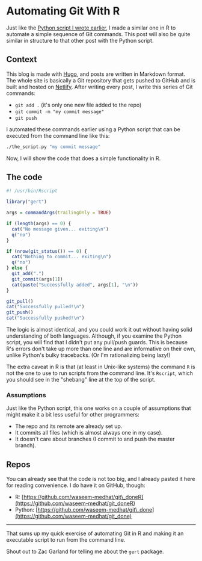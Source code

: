 # Automating Git With R

Just like the
[Python script I wrote earlier](/posts/automating-git-with-python.html),
I made a similar one in R to automate a simple sequence of Git commands. This
post will also be quite similar in structure to that other post with the Python
script.

## Context

This blog is made with [Hugo](https://gohugo.io/), and posts are written in
Markdown format. The whole site is basically a Git repository that gets pushed
to GitHub and is built and hosted on [Netlify](https://www.netlify.com/). After
writing every post, I write this series of Git commands:

- `git add .` (it's only one new file added to the repo)
- `git commit -m "my commit message"`
- `git push`

I automated these commands earlier using a Python script that can be executed
from the command line like this:

```bash
./the_script.py "my commit message"
```

Now, I will show the code that does a simple functionality in R.

## The code

```r
#! /usr/bin/Rscript

library("gert")

args = commandArgs(trailingOnly = TRUE)

if (length(args) == 0) {
  cat("No message given... exiting\n")
  q("no")
}

if (nrow(git_status()) == 0) {
  cat("Nothing to commit... exiting\n")
  q("no")
} else {
  git_add(".")
  git_commit(args[1])
  cat(paste("Successfully added", args[1], "\n"))
}

git_pull()
cat("Successfully pulled!\n")
git_push()
cat("Successfully pushed!\n")
```

The logic is almost identical, and you could work it out without having solid
understanding of both languages. Although, if you examine the Python script, you
will find that I didn't put any pull/push guards. This is because R's errors
don't take up more than one line and are informative on their own, unlike
Python's bulky tracebacks. (Or I'm rationalizing being lazy!)

The extra caveat in R is that (at least in Unix-like systems) the command `R` is
not the one to use to run scripts from the command line. It's `Rscript`, which
you should see in the "shebang" line at the top of the script.

### Assumptions

Just like the Python script, this one works on a couple of assumptions that
might make it a bit less useful for other programmers:

- The repo and its remote are already set up.
- It commits all files (which is almost always one in my case).
- It doesn't care about branches (I commit to and push the master branch).

## Repos

You can already see that the code is not too big, and I already pasted it here
for reading convenience. I do have it on GitHub, though:

- R: [https://github.com/waseem-medhat/git\_doneR](https://github.com/waseem-medhat/git_doneR)
- Python: [https://github.com/waseem-medhat/git\_done](https://github.com/waseem-medhat/git_done)

---

That sums up my quick exercise of automating Git in R and making it an
executable script to run from the command line.

Shout out to Zac Garland for telling me about the `gert` package.
